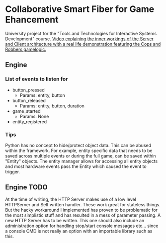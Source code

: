 # Collaborative Smart Fiber for Game Ehancement
University project for the "Tools and Technologies for Interactive Systems Development" course.
[Video explaining the inner workings of the Server and Client architecture with a real life demonstration featuring the Cops and Robbers gamelogic.](https://www.youtube.com/watch?v=vgMfqR8XTb8)

## Engine
### List of events to listen for
- button_pressed
    - Params: entity, button
- button_released
    - Params: entity, button, duration
- game_started
    - Params: None
- entity_registered

### Tips
Python has no concept to hide/protect object data. This can be abused within the framework.
For example, entity specific data that needs to be saved across multiple events or during the full game, can be saved
within "Entity" objects. The entity manager allows for accessing all entity objects and most hardware events pass the
Entity which caused the event to trigger.

## Engine TODO
At the time of writing, the HTTP Server makes use of a low level HTTPServer and Self written handler.
These work great for stateless things. But the hacky workaround I implemented has proven to be problematic for
the most simplistic stuff and has resulted in a mess of parameter passing. A new HTTP Server has to be written.
This one should also include an administration option for handling stop/start console messages etc... since a console
CMD is not really an option with an importable library such as this.